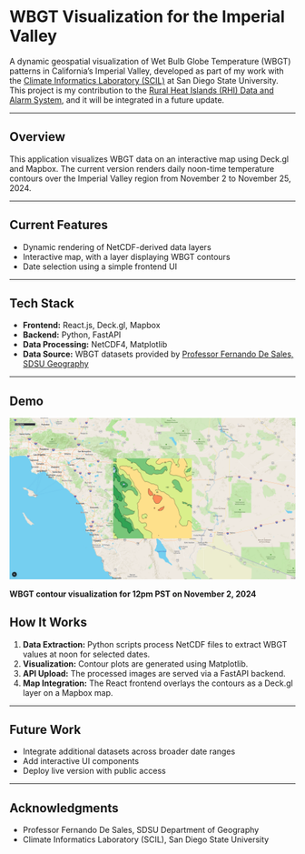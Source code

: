 # WBGT Visualization for the Imperial Valley

A dynamic geospatial visualization of Wet Bulb Globe Temperature (WBGT) patterns in California’s Imperial Valley, developed as part of my work with the [Climate Informatics Laboratory (SCIL)](https://scil.sdsu.edu/) at San Diego State University. This project is my contribution to the [Rural Heat Islands (RHI) Data and Alarm System](https://4dvdrhi.sdsu.edu/), and it will be integrated in a future update.

---

## Overview

This application visualizes WBGT data on an interactive map using Deck.gl and Mapbox. The current version renders daily noon-time temperature contours over the Imperial Valley region from November 2 to November 25, 2024.

---

## Current Features

- Dynamic rendering of NetCDF-derived data layers
- Interactive map, with a layer displaying WBGT contours
- Date selection using a simple frontend UI
---

## Tech Stack

- **Frontend:** React.js, Deck.gl, Mapbox
- **Backend:** Python, FastAPI
- **Data Processing:** NetCDF4, Matplotlib
- **Data Source:** WBGT datasets provided by [Professor Fernando De Sales, SDSU Geography](https://geography.sdsu.edu/people/bios/desales)

---
## Demo

![WBGT contour visualization for 12pm PST on November 2, 2024](https://github.com/michael-a7/RHI-Contour-Maps/blob/master/Layer-Image-Demo.png?raw=true)

**WBGT contour visualization for 12pm PST on November 2, 2024**

## How It Works

1. **Data Extraction:** Python scripts process NetCDF files to extract WBGT values at noon for selected dates.
2. **Visualization:** Contour plots are generated using Matplotlib.
3. **API Upload:** The processed images are served via a FastAPI backend.
4. **Map Integration:** The React frontend overlays the contours as a Deck.gl layer on a Mapbox map.

---

## Future Work

- Integrate additional datasets across broader date ranges
- Add interactive UI components
- Deploy live version with public access
---

## Acknowledgments

- Professor Fernando De Sales, SDSU Department of Geography  
- Climate Informatics Laboratory (SCIL), San Diego State University
